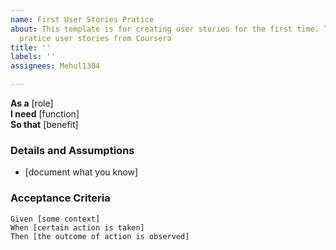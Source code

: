 ```yaml
---
name: First User Stories Pratice
about: This template is for creating user stories for the first time. This is the
  pratice user stories from Coursera
title: ''
labels: ''
assignees: Mehul1304

---
```


**As a** [role]  
 **I need** [function]  
 **So that** [benefit]  
   
 ### Details and Assumptions
 * [document what you know]
   
 ### Acceptance Criteria  
   
 ```gherkin
 Given [some context]
 When [certain action is taken]
 Then [the outcome of action is observed]
 ```

